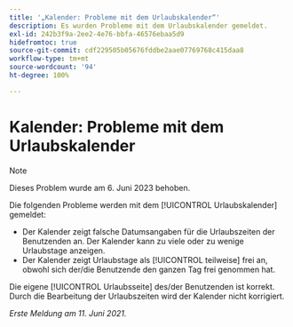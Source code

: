 ```yaml
---
title: '„Kalender: Probleme mit dem Urlaubskalender“'
description: Es wurden Probleme mit dem Urlaubskalender gemeldet.
exl-id: 242b3f9a-2ee2-4e76-bbfa-46576ebaa5d9
hidefromtoc: true
source-git-commit: cdf229505b05676fddbe2aae07769768c415daa8
workflow-type: tm+mt
source-wordcount: '94'
ht-degree: 100%

---
```


# Kalender: Probleme mit dem Urlaubskalender

>[!NOTE]
>
>Dieses Problem wurde am 6. Juni 2023 behoben.

Die folgenden Probleme werden mit dem [!UICONTROL Urlaubskalender] gemeldet:

* Der Kalender zeigt falsche Datumsangaben für die Urlaubszeiten der Benutzenden an. Der Kalender kann zu viele oder zu wenige Urlaubstage anzeigen.
* Der Kalender zeigt Urlaubstage als [!UICONTROL teilweise] frei an, obwohl sich der/die Benutzende den ganzen Tag frei genommen hat.

Die eigene [!UICONTROL Urlaubsseite] des/der Benutzenden ist korrekt. Durch die Bearbeitung der Urlaubszeiten wird der Kalender nicht korrigiert.

_Erste Meldung am 11. Juni 2021._
